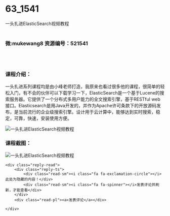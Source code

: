 # 63_1541
一头扎进ElasticSearch视频教程
<br/></br>
<h3>微:mukewang8 资源编号：521541</h3>
<br/></br>
<h3>课程介绍：</h3>
<p>一头扎进系列课程均是由小峰老师打造，我原来也看过很多他的课程，很简单的轻松入门，有不会的伙伴可以下载学习一下，<a title="查看与 ElasticSearch 相关的文章" target="_blank">ElasticSearch</a>是一个基于Lucene的搜索服务器。它提供了一个分布式多用户能力的全文搜索引擎，基于RESTful web接口。Elasticsearch是用Java开发的，并作为Apache许可条款下的开放源码发布，是当前流行的企业级搜索引擎。设计用于<a target="_blank" rel="noopener">云计算</a>中，能够达到实时搜索，稳定，可靠，快速，安装使用方便。</p>
<p><img src="https://www.ko996.com/wp-content/uploads/img/2018/03/2-173.png" alt="一头扎进ElasticSearch视频教程"></p>
<div class="info-desc">
<h3>课程截图：</h3>
<p><img src="https://www.ko996.com/wp-content/uploads/img/2018/03/3-176.png" alt="一头扎进ElasticSearch视频教程"></p>


	<div class="reply-read">
		<div class="reply-ts">
			<div class="read-sm"><i class="fa fa-exclamation-circle"></i>此处为隐藏的内容！</div>
			<div class="read-sm"><i class="fa fa-spinner"></i>发表评论并刷新，才能查看</div>
		</div>
		<div class="read-pl"><a>发表评论</a></div>
		
    </div>
</div>

